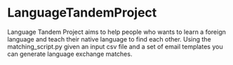 # LanguageTandemProject
Language Tandem Project aims to help people who wants to learn a foreign language and teach their native language to find each other.
Using the matching_script.py given an input csv file and a set of email templates you can generate language exchange matches.

